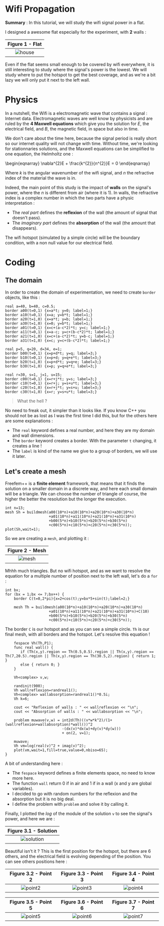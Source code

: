 # Wifi Propagation

**Summary** : In this tutorial, we will study the wifi signal power in a flat.

I designed a awesome flat especially for the experiment, with **2** walls :

<a name="Fig1">Figure 1</a> - Flat |
:-------------------------:|
![house](images/wifi-propagation/house.png) |

Even if the flat seems small enough to be covered by wifi everywhere, it is still interesting to study where the signal's power is the lowest. We will study where to put the hotspot to get the best coverage, and as we're a bit lazy we will only put it next to the left wall.

# Physics

In a nutshell, the Wifi is a electromagnetic wave that contains a signal : Internet data. Electromagnetic waves are well know by physicists and are ruled by the **4 Maxwell equations** which give you the solution for *E*, the electrical field, and *B*, the magnetic field, in space but also in time.

We don't care about the time here, because the signal period is really short so our internet quality will not change with time. Without time, we're looking for stationnaries solutions, and the Maxwell equations can be simplified to one equation, the Helmholtz one :

\begin{eqnarray}
    \nabla^{2}E + \frac{k^{2}}{n^{2}}E = 0
\end{eqnarray}

Where *k* is the angular wavenumber of the wifi signal, and *n* the refractive index of the material the wave is in.

Indeed, the main point of this study is the impact of **walls** on the signal's power, where the *n* is different from air (where it is 1). In walls, the refractive index is a complex number in which the two parts have a physic interpretation :

* The *real part* defines the **reflexion** of the wall (the amount of signal that doesn't pass).
* The *imaginary part* defines the **absorption** of the wall (the amount that disappears).

The wifi hotspot (simulated by a simple circle) will be the boundary condition, with a non null value for our electrical field.

# Coding

## The domain

In order to create the domain of experimentation, we need to create `border` objects, like this :

```freefem
real a=40, b=40, c=0.5;
border a00(t=0,1) {x=a*t; y=0; label=1;}
border a10(t=0,1) {x=a; y=b*t; label=1;}
border a20(t=1,0) {x=a*t; y=b; label=1;}
border a30(t=1,0) {x=0; y=b*t; label=1;}
border a01(t=0,1) {x=c+(a-c*2)*t; y=c; label=1;}
border a11(t=0,1) {x=a-c; y=c+(b-c*2)*t; label=1;}
border a21(t=1,0) {x=c+(a-c*2)*t; y=b-c; label=1;}
border a31(t=1,0) {x=c; y=c+(b-c*2)*t; label=1;}

real p=5, q=20, d=34, e=1; 
border b00(t=0,1) {x=p+d*t; y=q; label=3;}
border b10(t=0,1) {x=p+d; y=q+e*t; label=3;}
border b20(t=1,0) {x=p+d*t; y=q+e; label=3;}
border b30(t=1,0) {x=p; y=q+e*t; label=3;}

real r=30, s=1, j=1, u=15; 
border c00(t=0,1) {x=r+j*t; y=s; label=3;}
border c10(t=0,1) {x=r+j; y=s+u*t; label=3;}
border c20(t=1,0) {x=r+j*t; y=s+u; label=3;}
border c30(t=1,0) {x=r; y=s+u*t; label=3;}
```

> What the hell ?

No need to freak out, it simpler than it looks like. If you know C++ you should not be as lost as I was the first time I did this, but for the others here are some explanations :

* The `real` keyword defines a real number, and here they are my domain and wall dimensions.
* The `border` keyword creates a border. With the parameter `t` changing, it creates a line !
* The `label` is kind of the name we give to a group of borders, we will use it later.

## Let's create a mesh

Freefem++ is a **finite element** framework, that means that it finds the solution on a smaller domain in a discrete way, and here each small domain will be a triangle. We can choose the number of triangle of course, the higher the better the resolution but the longer the execution.

```freefem
int n=13;
mesh Sh = buildmesh(a00(10*n)+a10(10*n)+a20(10*n)+a30(10*n)
                    +a01(10*n)+a11(10*n)+a21(10*n)+a31(10*n)
                    +b00(5*n)+b10(5*n)+b20(5*n)+b30(5*n)
                    +c00(5*n)+c10(5*n)+c20(5*n)+c30(5*n));
plot(Sh,wait=1);
```

So we are creating a `mesh`, and plotting it :

<a name="Fig2">Figure 2</a> - Mesh |
:-------------------------:|
![mesh](images/wifi-propagation/mesh.png) |


Mhhh much triangles. But no wifi hotspot, and as we want to resolve the equation for a multiple number of position next to the left wall, let's do a `for` :

```freefem
int bx;
for (bx = 1;bx <= 7;bx++) {
    border C(t=0,2*pi){x=2+cos(t);y=bx*5+sin(t);label=2;}

    mesh Th = buildmesh(a00(10*n)+a10(10*n)+a20(10*n)+a30(10*n)
                    +a01(10*n)+a11(10*n)+a21(10*n)+a31(10*n)+C(10)
                    +b00(5*n)+b10(5*n)+b20(5*n)+b30(5*n)
                    +c00(5*n)+c10(5*n)+c20(5*n)+c30(5*n));
```

The border `C` is our hotspot and as you can see a simple circle. `Th` is our final mesh, with all borders and the hotspot. Let's resolve this equation !

```freefem
    fespace Vh(Th,P1);
    func real wall() {
       if (Th(x,y).region == Th(0.5,0.5).region || Th(x,y).region == Th(7,20.5).region || Th(x,y).region == Th(30.5,2).region) { return 1; }
       else { return 0; }
    }

    Vh<complex> v,w;

    randinit(900);
    Vh wallreflexion=randreal1();
    Vh<complex> wallabsorption=randreal1()*0.5i;
    Vh k=6;

    cout << "Reflexion of walls : " << wallreflexion << "\n";
    cout << "Absorption of walls : " << wallabsorption << "\n";

    problem muwave(v,w) = int2d(Th)((v*w*k^2)/(1+(wallreflexion+wallabsorption)*wall())^2
                          -(dx(v)*dx(w)+dy(v)*dy(w)))
                          + on(2, v=1);

    muwave;
    Vh vm=log(real(v)^2 + imag(v)^2);
    plot(vm,wait=1,fill=true,value=0,nbiso=65);
}
```

A bit of understanding here :

* The `fespace` keyword defines a finite elements space, no need to know more here.
* The function `wall` return 0 if in air and 1 if in a wall (x and y are global variables).
* I decided to go with random numbers for the reflexion and the absorption but it is no big deal.
* I define the problem with `problem` and solve it by calling it.

Finally, I plotted the *log* of the module of the solution `v` to see the signal's power, and here we are :

<a name="Fig31">Figure 3.1</a> - Solution |
:-------------------------:|
![solution](images/wifi-propagation/point1.png) |

Beautiful isn't it ? This is the first position for the hotspot, but there are 6 others, and the electrical field is evolving depending of the position. You can see others positions here :

<a name="Fig32">Figure 3.2</a> - Point 2 | <a name="Fig33">Figure 3.3</a> - Point 3 | <a name="Fig34">Figure 3.4</a> - Point 4
:-------------------------:|:-------------------------:|:-------------------------:
![point2](images/wifi-propagation/point2.png) | ![point3](images/wifi-propagation/point3.png) | ![point4](images/wifi-propagation/point4.png)

<a name="Fig35">Figure 3.5</a> - Point 5 | <a name="Fig36">Figure 3.6</a> - Point 6 | <a name="Fig37">Figure 3.7</a> - Point 7
:-------------------------:|:-------------------------:|:-------------------------:
![point5](images/wifi-propagation/point5.png) | ![point6](images/wifi-propagation/point6.png) | ![point7](images/wifi-propagation/point7.png)